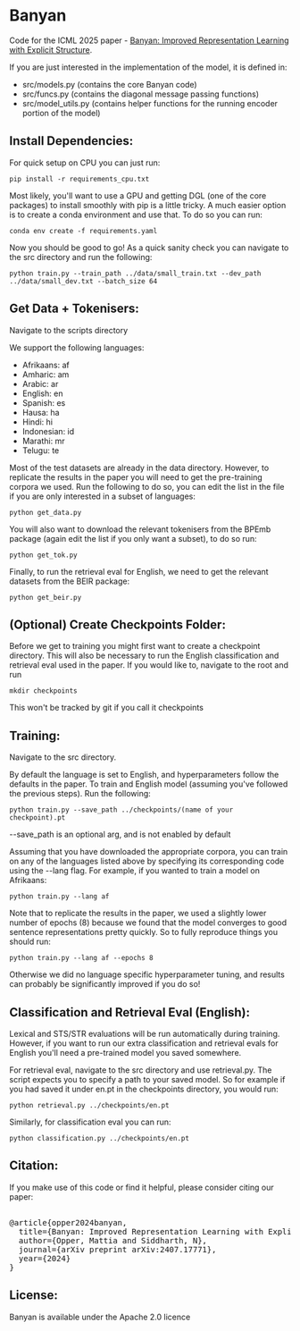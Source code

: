 # Banyan

Code for the ICML 2025 paper - [Banyan: Improved Representation Learning with Explicit Structure](https://arxiv.org/abs/2407.17771). 

If you are just interested in the implementation of the model, it is defined in:

- src/models.py (contains the core Banyan code)
- src/funcs.py (contains the diagonal message passing functions)
- src/model_utils.py (contains helper functions for the running encoder portion of the model)


## Install Dependencies:
For quick setup on CPU you can just run:

`pip install -r requirements_cpu.txt`

Most likely, you'll want to use a GPU and getting DGL (one of the core packages) to install smoothly with pip is a little tricky. A much easier option is to create a conda environment and use that. To do so you can run:

`conda env create -f requirements.yaml`

Now you should be good to go! As a quick sanity check you can navigate to the src directory and run the following:

`python train.py --train_path ../data/small_train.txt --dev_path ../data/small_dev.txt --batch_size 64`

## Get Data + Tokenisers: 
Navigate to the scripts directory

We support the following languages:
- Afrikaans: af
- Amharic: am
- Arabic: ar
- English: en
- Spanish: es
- Hausa: ha
- Hindi: hi
- Indonesian: id
- Marathi: mr
- Telugu: te

Most of the test datasets are already in the data directory. However, to replicate the results in the paper you will need to get the pre-training corpora we used. Run the following to do so, you can edit the list in the file if you are only interested in a subset of languages:

`python get_data.py`

You will also want to download the relevant tokenisers from the BPEmb package (again edit the list if you only want a subset), to do so run:

`python get_tok.py`

Finally, to run the retrieval eval for English, we need to get the relevant datasets from the BEIR package:

`python get_beir.py`

## (Optional) Create Checkpoints Folder:
Before we get to training you might first want to create a checkpoint directory. This will also be necessary to run the English classification and retrieval eval used in the paper. If you would like to, navigate to the root and run 

`mkdir checkpoints` 

This won't be tracked by git if you call it checkpoints 

## Training: 
Navigate to the src directory.

By default the language is set to English, and hyperparameters follow the defaults in the paper. To train and English model (assuming you've followed the previous steps). Run the following:

`python train.py --save_path ../checkpoints/(name of your checkpoint).pt`

--save_path is an optional arg, and is not enabled by default

Assuming that you have downloaded the appropriate corpora, you can train on any of the languages listed above by specifying its corresponding code using the --lang flag. For example, if you wanted to train a model on Afrikaans:

`python train.py --lang af`

Note that to replicate the results in the paper, we used a slightly lower number of epochs (8) because we found that the model converges to good sentence representations pretty quickly. So to fully reproduce things you should run:

`python train.py --lang af --epochs 8`

Otherwise we did no language specific hyperparameter tuning, and results can probably be significantly improved if you do so!

## Classification and Retrieval Eval (English):

Lexical and STS/STR evaluations will be run automatically during training. However, if you want to run our extra classification and retrieval evals for English you'll need a pre-trained model you saved somewhere. 

For retrieval eval, navigate to the src directory and use retrieval.py. The script expects you to specify a path to your saved model. So for example if you had saved it under en.pt in the checkpoints directory, you would run:

`python retrieval.py ../checkpoints/en.pt`

Similarly, for classification eval you can run:

`python classification.py ../checkpoints/en.pt` 

## Citation:

If you make use of this code or find it helpful, please consider citing our paper:

<pre> 
@article{opper2024banyan,
  title={Banyan: Improved Representation Learning with Explicit Structure},
  author={Opper, Mattia and Siddharth, N},
  journal={arXiv preprint arXiv:2407.17771},
  year={2024}
}
</pre>

## License:

Banyan is available under the Apache 2.0 licence 










